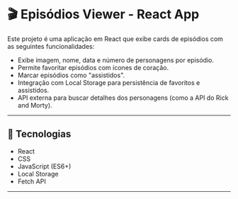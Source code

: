 # 🎬 Episódios Viewer - React App

Este projeto é uma aplicação em React que exibe cards de episódios com as seguintes funcionalidades:

- Exibe imagem, nome, data e número de personagens por episódio.
- Permite favoritar episódios com ícones de coração.
- Marcar episódios como "assistidos".
- Integração com Local Storage para persistência de favoritos e assistidos.
- API externa para buscar detalhes dos personagens (como a API do Rick and Morty).

---

## 🚀 Tecnologias

- React
- CSS
- JavaScript (ES6+)
- Local Storage
- Fetch API

---

